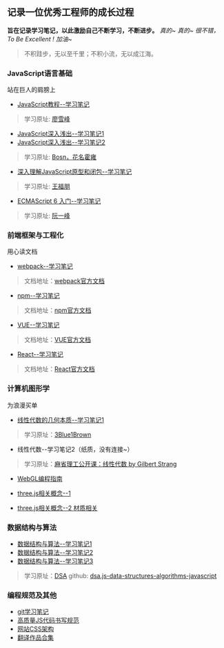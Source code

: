 ## 记录一位优秀工程师的成长过程

**旨在记录学习笔记，以此激励自己不断学习，不断进步。**
_真的~ 真的~ 很不错，To Be Excellent ! 加油~_
>不积跬步，无以至千里；不积小流，无以成江海。

### JavaScript语言基础
站在巨人的肩膀上

+ [JavaScript教程--学习笔记](https://github.com/beblueblue/learningNotes/blob/master/JavaScript-guide.txt)
>学习原址: [廖雪峰](https://www.liaoxuefeng.com/wiki/1022910821149312)

+ [JavaScript深入浅出--学习笔记1](https://github.com/beblueblue/learningNotes/blob/master/JavaScript-depth.txt)
+ [JavaScript深入浅出--学习笔记2](http://note.youdao.com/noteshare?id=850abfde11550e26eecac4fd3ffb0c3a)
>学习原址: [Bosn，花名霍雍](https://www.imooc.com/learn/277)

+ [深入理解JavaScript原型和闭包--学习笔记](https://github.com/beblueblue/learningNotes/blob/master/%E6%B7%B1%E5%85%A5%E7%90%86%E8%A7%A3JavaScript%E5%8E%9F%E5%9E%8B%E5%92%8C%E9%97%AD%E5%8C%85%20--%E8%AF%BB%E4%B9%A6%E7%AC%94%E8%AE%B0.pdf)
>学习原址: [王福朋](https://www.cnblogs.com/wangfupeng1988/p/3977924.html)

+ [ECMAScript 6 入门--学习笔记](http://note.youdao.com/noteshare?id=a34c2cea079483feb4f7752c505049ae)
>学习原址: [阮一峰](https://www.cnblogs.com/wangfupeng1988/p/3977924.html)

### 前端框架与工程化
用心读文档
+ [webpack--学习笔记](http://note.youdao.com/noteshare?id=23a6cf4968544c26bb5a31892a625e56)
>文档地址：[webpack官方文档](https://webpack.js.org/concepts/)

+ [npm--学习笔记](http://note.youdao.com/noteshare?id=079791a029cc5784092f6bf17abe3a5b)
>文档地址：[npm官方文档](https://docs.npmjs.com/)

+ [VUE--学习笔记](https://github.com/beblueblue/learningNotes/blob/master/%E5%AD%A6%E4%B9%A0Vue.js.pdf)
>文档地址：[VUE官方文档](https://cn.vuejs.org/v2/guide/installation.html)

+ [React--学习笔记](https://github.com/beblueblue/learningNotes/blob/master/%E5%AD%A6%E4%B9%A0Vue.js.pdf)
>文档地址：[React官方文档](https://reactjs.org/docs/getting-started.html)

### 计算机图形学
为浪漫买单
+ [线性代数的几何本质--学习笔记1](http://note.youdao.com/noteshare?id=ba957f230512b1315c688bd2551a5e01)
>学习原址：[3Blue1Brown](https://www.bilibili.com/video/av6731067)
+ 线性代数--学习笔记2（纸质，没有连接~）
>学习原址：[麻省理工公开课：线性代数 by Gilbert Strang](http://open.163.com/newview/movie/courseintro?newurl=%2Fspecial%2Fopencourse%2Fdaishu.html)

+ [WebGL编程指南](https://note.youdao.com/ynoteshare1/index.html?id=245d432b2762600400d639cddefd7a26&type=note)

+ [three.js相关概念--1](http://note.youdao.com/noteshare?id=74e3034aa5ae11c490e492f317b7ae9a)
+ [three.js相关概念--2 材质相关](http://note.youdao.com/noteshare?id=776328fe48ee0fc5a2fd5842726063dd)

### 数据结构与算法
+ [数据结构与算法--学习笔记1](http://note.youdao.com/noteshare?id=69a38ab35a3b1aaa60d1e871f225f194)
+ [数据结构与算法--学习笔记2](http://note.youdao.com/noteshare?id=fb8dd0211e346cf30c9b6d369cdfba83)
+ [数据结构与算法--学习笔记3](http://note.youdao.com/noteshare?id=868d7f683c50a6a76d5e03534f302b46)
>学习原址：[DSA](https://adrianmejia.com/categories/coding/data-structures-and-algorithms-dsa/)
>github: [dsa.js-data-structures-algorithms-javascript](https://github.com/amejiarosario/dsa.js-data-structures-algorithms-javascript)

### 编程规范及其他
+ [git学习笔记](https://github.com/beblueblue/learningNotes/blob/master/git-guide.txt)
+ [高质量JS代码书写规范](http://note.youdao.com/noteshare?id=c70a0b88eebcb1b9831a88db0718706e)
+ [网站CSS架构](http://note.youdao.com/noteshare?id=e60d86ca11cda97e0a2b58e43bb42325)
+ [翻译作品合集](https://zhuanlan.zhihu.com/c_1096013362181378048)